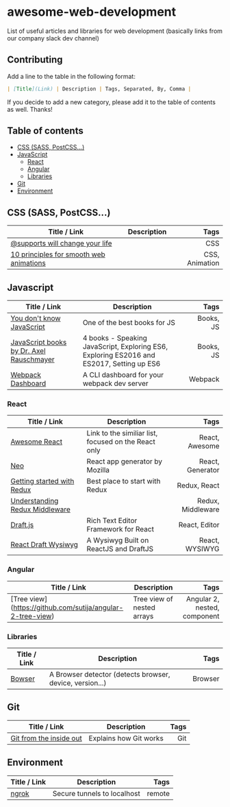 # awesome-web-development

List of useful articles and libraries for web development (basically links from our company slack dev channel)

## Contributing 

Add a line to the table in the following format:
```markdown
| [Title](Link) | Description | Tags, Separated, By, Comma |
```

If you decide to add a new category, please add it to the table of contents as well. Thanks!

## Table of contents
* [CSS (SASS, PostCSS...)](#user-content-css-sass-postcss)
* [JavaScript](#user-content-javascript)
    * [React](#user-content-react)
    * [Angular](#user-content-angular)
    * [Libraries](#user-content-libraries)
* [Git](#user-content-git)
* [Environment](#user-content-environment)

## CSS (SASS, PostCSS...)

| Title / Link  | Description   | Tags         |
| ------------- | ------------  | -----------: |
| [@supports will change your life](https://www.lottejackson.com/learning/supports-will-change-your-life) | | CSS |
| [10 principles for smooth web animations](https://blog.gyrosco.pe/smooth-css-animations-7d8ffc2c1d29#.iymened8w) | | CSS, Animation |

## Javascript

| Title / Link  | Description   | Tags         |
| ------------- | ------------  | -----------: |
| [You don't know JavaScript](https://github.com/getify/You-Dont-Know-JS) | One of the best books for JS | Books, JS |
| [JavaScript books by Dr. Axel Rauschmayer](http://exploringjs.com/) | 4 books - Speaking JavaScript, Exploring ES6, Exploring ES2016 and ES2017, Setting up ES6 | Books, JS |
| [Webpack Dashboard](https://github.com/FormidableLabs/webpack-dashboard) | A CLI dashboard for your webpack dev server | Webpack |

### React

| Title / Link  | Description   | Tags         |
| ------------- | ------------  | -----------: |
| [Awesome React](https://github.com/enaqx/awesome-react) | Link to the similiar list, focused on the React only | React, Awesome |
| [Neo](https://github.com/mozilla/neo) | React app generator by Mozilla | React, Generator |
| [Getting started with Redux](https://egghead.io/courses/getting-started-with-redux) | Best place to start with Redux | Redux, React |
| [Understanding Redux Middleware](https://github.com/Stanko/awesome-web-development) | | Redux, Middleware |
| [Draft.js](https://facebook.github.io/draft-js/) | Rich Text Editor Framework for React | React, Editor | 
| [React Draft Wysiwyg](https://jpuri.github.io/react-draft-wysiwyg/) | A Wysiwyg Built on ReactJS and DraftJS | React, WYSIWYG |


### Angular

| Title / Link  | Description   | Tags         |
| ------------- | ------------  | -----------: |
| [Tree view] (https://github.com/sutija/angular-2-tree-view) | Tree view of nested arrays | Angular 2, nested, component |

### Libraries

| Title / Link  | Description   | Tags         |
| ------------- | ------------  | -----------: |
| [Bowser](https://github.com/ded/bowser) | A Browser detector (detects browser, device, version...) | Browser |

## Git

| Title / Link  | Description   | Tags         |
| ------------- | ------------  | -----------: |
| [Git from the inside out](https://codewords.recurse.com/issues/two/git-from-the-inside-out) | Explains how Git works | Git |

## Environment

| Title / Link  | Description   | Tags         |
| ------------- | ------------  | -----------: |
| [ngrok](https://ngrok.com) | Secure tunnels to localhost | remote|
